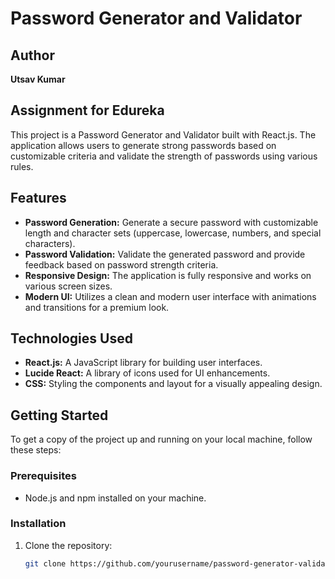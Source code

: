 # Password Generator and Validator

## Author
**Utsav Kumar**

## Assignment for Edureka

This project is a Password Generator and Validator built with React.js. The application allows users to generate strong passwords based on customizable criteria and validate the strength of passwords using various rules.

## Features

- **Password Generation:** Generate a secure password with customizable length and character sets (uppercase, lowercase, numbers, and special characters).
- **Password Validation:** Validate the generated password and provide feedback based on password strength criteria.
- **Responsive Design:** The application is fully responsive and works on various screen sizes.
- **Modern UI:** Utilizes a clean and modern user interface with animations and transitions for a premium look.

## Technologies Used

- **React.js:** A JavaScript library for building user interfaces.
- **Lucide React:** A library of icons used for UI enhancements.
- **CSS:** Styling the components and layout for a visually appealing design.

## Getting Started

To get a copy of the project up and running on your local machine, follow these steps:

### Prerequisites

- Node.js and npm installed on your machine.

### Installation

1. Clone the repository:

   ```bash
   git clone https://github.com/yourusername/password-generator-validator.git


